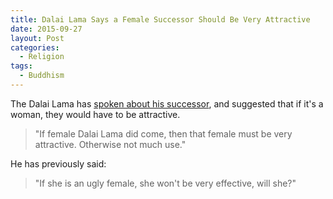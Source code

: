 ```yaml
---
title: Dalai Lama Says a Female Successor Should Be Very Attractive
date: 2015-09-27
layout: Post
categories:
  - Religion
tags:
  - Buddhism
---
```


The Dalai Lama has [spoken about his successor](http://www.huffingtonpost.ca/2015/09/24/dalai-lama-women-attractive_n_8186726.html), and suggested that if it's a woman, they would have to be attractive.

<!-- more -->

> "If female Dalai Lama did come, then that female must be very attractive. Otherwise not much use."

He has previously said:

> "If she is an ugly female, she won't be very effective, will she?"
